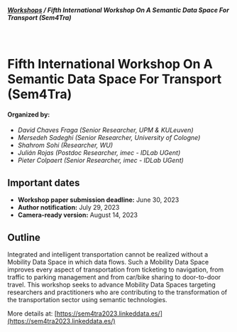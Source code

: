 ##### [Workshops](/page/workshops) / Fifth International Workshop On A Semantic Data Space For Transport (Sem4Tra)
<br>

# Fifth International Workshop On A Semantic Data Space For Transport (Sem4Tra)

#### Organized by:
<div class="authors">

* *David Chaves Fraga (Senior Researcher, UPM & KULeuven)*
* *Mersedeh Sadeghi (Senior Researcher, University of Cologne)*
* *Shahrom Sohi (Researcher, WU)*
* *Julián Rojas (Postdoc Researcher, imec - IDLab UGent)*
* *Pieter Colpaert (Senior Researcher, imec - IDLab UGent)*

</div>

## Important dates
* **Workshop paper submission deadline:** June 30, 2023
* **Author notification:** July 29, 2023
* **Camera-ready version:** August 14, 2023


## Outline
Integrated and intelligent transportation cannot be realized without a Mobility Data Space in which data flows. Such a Mobility Data Space improves every aspect of transportation from ticketing to navigation, from traffic to parking management and from car/bike sharing to door-to-door travel. This workshop seeks to advance Mobility Data Spaces targeting researchers and practitioners who are contributing to the transformation of the transportation sector using semantic technologies.

More details at: [https://sem4tra2023.linkeddata.es/](https://sem4tra2023.linkeddata.es/)
